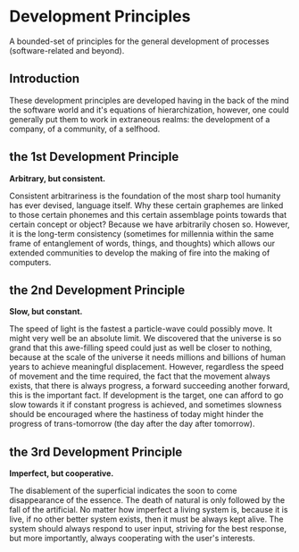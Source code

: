 # Development Principles

A bounded-set of principles for the general development of processes (software-related and beyond).


## Introduction

These development principles are developed having in the back of the mind the software world and it's equations of hierarchization, however, one could generally put them to work in extraneous realms: the development of a company, of a community, of a selfhood.


## the 1st Development Principle

<b>Arbitrary, but consistent.</b>

Consistent arbitrariness is the foundation of the most sharp tool humanity has ever devised, language itself. Why these certain graphemes are linked to those certain phonemes and this certain assemblage points towards that certain concept or object? Because we have arbitrarily chosen so. However, it is the long-term consistency (sometimes for millennia within the same frame of entanglement of words, things, and thoughts) which allows our extended communities to develop the making of fire into the making of computers.


## the 2nd Development Principle

<b>Slow, but constant.</b>

The speed of light is the fastest a particle-wave could possibly move. It might very well be an absolute limit. We discovered that the universe is so grand that this awe-filling speed could just as well be closer to nothing, because at the scale of the universe it needs millions and billions of human years to achieve meaningful displacement. However, regardless the speed of movement and the time required, the fact that the movement always exists, that there is always progress, a forward succeeding another forward, this is the important fact. If development is the target, one can afford to go slow towards it if constant progress is achieved, and sometimes slowness should be encouraged where the hastiness of today might hinder the progress of trans-tomorrow (the day after the day after tomorrow).


## the 3rd Development Principle

<b>Imperfect, but cooperative.</b>

The disablement of the superficial indicates the soon to come disappearance of the essence. The death of natural is only followed by the fall of the artificial. No matter how imperfect a living system is, because it is live, if no other better system exists, then it must be always kept alive. The system should always respond to user input, striving for the best response, but more importantly, always cooperating with the user's interests.
